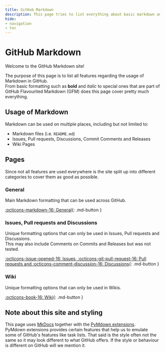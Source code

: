 ```yaml
---
title: GitHub Markdown
description: This page tries to list everything about basic markdown and GitHub flavourited Markdown (GFM)
hide:
- navigation
- toc
---
```


[MkDocs]: https://www.mkdocs.org
[PyMdown extensions]: https://facelessuser.github.io/pymdown-extensions/

# GitHub Markdown
Welcome to the GitHub Markdown site!

The purpose of this page is to list all features regarding the usage of Markdown in GitHub.  
From basic formatting such as **bold** and *italic* to special ones that are part of GitHub Flavourited Markdown (GFM) does this page cover pretty much everything.

## Usage of Markdown
Markdown can be used on multiple places, including but not limited to:

- Markdown files (i.e. `README.md`)
- Issues, Pull requests, Discussions, Commit Comments and Releases
- Wiki Pages

## Pages
Since not all features are used everywhere is the site split up into different categories to cover them as good as possible.

### General
Main Markdown formatting that can be used across GitHub.

[:octicons-markdown-16: General](general){: .md-button }

### Issues, Pull requests and Discussions
Unique formatting options that can only be used in Issues, Pull requests and Discussions.  
This may also include Comments on Commits and Releases but was not tested.

[:octicons-issue-opened-16: Issues, :octicons-git-pull-request-16: Pull requests and :octicons-comment-discussion-16: Discussions](issues-pull-requests){: .md-button }

### Wiki
Unique formatting options that can only be used in Wikis.

[:octicons-book-16: Wiki](wiki){: .md-button }

## Note about this site and styling
This page uses [MkDocs] together with the [PyMdown extensions].  
PyMdown extensions provides certain features that help us to emulate some of GitHub's features like task lists. That said is the style often not the same so it may look different to what GitHub offers. If the style or behaviour is different on GitHub will we mention it.
